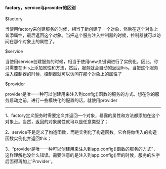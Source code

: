 #### factory，service与provider的区别

$factory

当使用factory来创建服务的时候，相当于新创建了一个对象，然后在这个对象上新添属性，最后返回这个对象。当把这个服务注入控制器的时候，控制器就可以访问在那个对象上的属性了。

$service

当使用service创建服务的时候，相当于使用new关键词进行了实例化。因此，你只需要在this上添加属性和方法，然后，服务就会自动的返回this。当把这个服务注入控制器的时候，控制器就可以访问在那个对象上的属性了

$provider

provider是唯一一种可以创建用来注入到config()函数的服务的方式。想在你的服务启动之前，进行一些模块化的配置的话，就使用provider

---

1、factory定义服务时需要定义并返回一个对象，暴露的属性和方法都添加在这个对象上。当然，返回的对象属性就可以是任意类型了；

2、service不是定义了构造函数，而是实例化了构造函数。它会将你传入的构造函数实例化并返回this；

3、“provider是唯一一种可以创建用来注入到app.config()函数的服务的方式”，这样理解也没什么错误。需要注意的是注入到app.config()里的时候，服务的名字后面得再加上'Provider'。